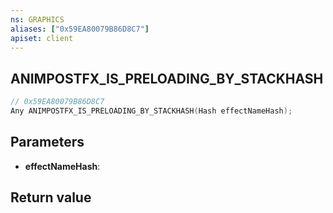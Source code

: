 ```yaml
---
ns: GRAPHICS
aliases: ["0x59EA80079B86D8C7"]
apiset: client
---
```

## ANIMPOSTFX_IS_PRELOADING_BY_STACKHASH

```c
// 0x59EA80079B86D8C7
Any ANIMPOSTFX_IS_PRELOADING_BY_STACKHASH(Hash effectNameHash);
```


## Parameters
* **effectNameHash**:

## Return value